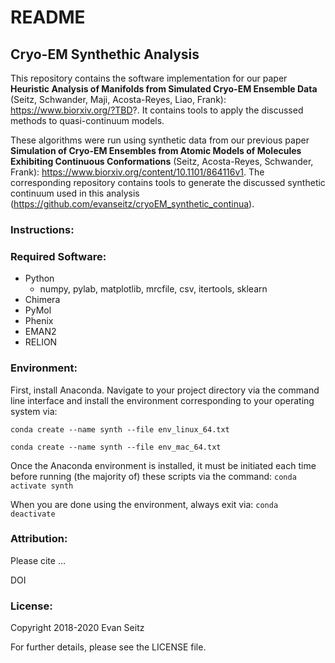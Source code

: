 # README
## Cryo-EM Synthethic Analysis

This repository contains the software implementation for our paper **Heuristic Analysis of Manifolds from Simulated Cryo-EM Ensemble Data** (Seitz, Schwander, Maji, Acosta-Reyes, Liao, Frank): https://www.biorxiv.org/?TBD?. It contains tools to apply the discussed methods to quasi-continuum models.

These algorithms were run using synthetic data from our previous paper **Simulation of Cryo-EM Ensembles from Atomic Models of Molecules Exhibiting Continuous Conformations** (Seitz, Acosta-Reyes, Schwander, Frank): https://www.biorxiv.org/content/10.1101/864116v1. The corresponding repository contains tools to generate the discussed synthetic continuum used in this analysis (https://github.com/evanseitz/cryoEM_synthetic_continua).

### Instructions:

### Required Software:
- Python
  - numpy, pylab, matplotlib, mrcfile, csv, itertools, sklearn
- Chimera
- PyMol
- Phenix
- EMAN2
- RELION

### Environment:
First, install Anaconda. Navigate to your project directory via the command line interface and install the environment corresponding to your operating system via:

`conda create --name synth --file env_linux_64.txt`

`conda create --name synth --file env_mac_64.txt`

Once the Anaconda environment is installed, it must be initiated each time before running (the majority of) these scripts via the command: `conda activate synth`

When you are done using the environment, always exit via: `conda deactivate`

### Attribution:
Please cite ...

DOI


### License:
Copyright 2018-2020 Evan Seitz

For further details, please see the LICENSE file.
